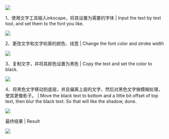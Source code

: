 ![](https://steemitimages.com/DQmZWwjdtcuRA2u5oyYuW1D4T1nGaGsTwPk3rbUWFMqXXtm/image.png)

1、使用文字工具输入inkscape，将其设置为需要的字体 | Input the text by text tool, and set them to the font you like.

![](https://steemitimages.com/DQmXojqCoXyHoPbiMbKhvZATHP7c4PTuVgThZrgPesHkhQR/image.png)

2、更改文字和文字轮廓的颜色、线宽 | Change the font color and stroke width

![](https://steemitimages.com/DQmVxanEvKMqJZ8M4XsZo2UTv5vxq2NmXB68myMo1xuBteQ/image.png)

3、复制文字，并将其颜色设置为黑色 | Copy the text and set the color to black.

![](https://steemitimages.com/DQmWmr5kvJLVcPgKxqsCvrcJ5vZ9XBjVfg6d19bTFRtNsu8/image.png)

4、将黑色文字移动到底层，并且偏离上层的文字，然后对黑色文字做模糊处理，使其更像影子。 | Move the black text to bottom and a little bit offset of top text, then blur the black text. So that will like the shadow, done.

![](https://steemitimages.com/DQmWKyTgwg7mqVPPeL6QhFBzqMqxfdAa4CaSXCEvYRnPCGt/image.png)

最终结果 | Result

![](https://steemitimages.com/DQmZWwjdtcuRA2u5oyYuW1D4T1nGaGsTwPk3rbUWFMqXXtm/image.png)